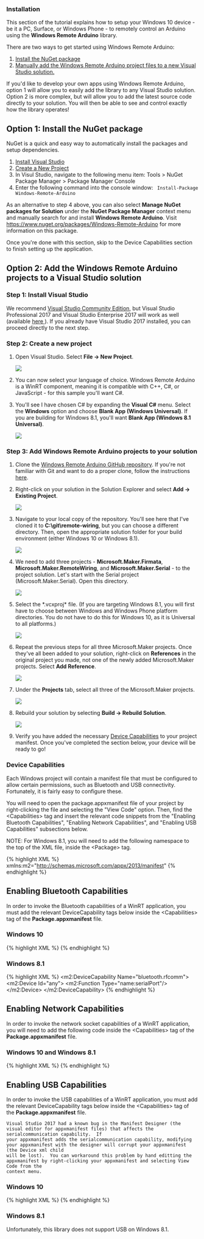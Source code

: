 <h3>Installation</h3>
<p>This section of the tutorial explains how to setup your Windows 10 device - be it a PC, Surface, or Windows Phone - to remotely control an Arduino using the <b>Windows Remote Arduino</b> library.</p>
<p>There are two ways to get started using Windows Remote Arduino:</p>
<ol class="inline-list">
      <li><a href="#option-1">Install the NuGet package</a></li>
      <li><a href="#option-2">Manually add the Windows Remote Arduino project files to a new Visual Studio solution.</a></li>
</ol>
<p>If you'd like to develop your own apps using Windows Remote Arduino, option 1 will allow you to easily add the library to any Visual Studio solution. Option 2 is more complex, but will allow you to add the latest source code directly to your solution. You will then be able to see and control exactly how the library operates!</p>

<h2 id="option-1">Option 1: Install the NuGet package</h2>
<p>NuGet is a quick and easy way to automatically install the packages and setup dependencies.</p>
<ol class="inline-list">
  <li><a href="#install-vs">Install Visual Studio</a></li>
  <li><a href="#new-project">Create a New Project</a></li>
  <li>In Visul Studio, navigate to the following menu item: Tools > NuGet Package Manager > Package Manager Console</li>
  <li>Enter the following command into the console window: <code> Install-Package Windows-Remote-Arduino</code></li>
</ol>
<p>As an alternative to step 4 above, you can also select <b>Manage NuGet packages for Solution</b> under the <b>NuGet Package Manager</b> context menu and manually search for and install <b>Windows Remote Arduino</b>.  Visit <a href="https://www.nuget.org/packages/Windows-Remote-Arduino">https://www.nuget.org/packages/Windows-Remote-Arduino</a> for more information on this package.</p>
<p>Once you're done with this section, skip to the Device Capabilities section to finish setting up the application.</p>

<h2 id="option-2">Option 2: Add the Windows Remote Arduino projects to a Visual Studio solution</h2>
<h3 id="install-vs">Step 1: Install Visual Studio</h3>
<p>We recommend <a href="https://go.microsoft.com/fwlink/?linkid=845272" target="_blank">Visual Studio Community Edition</a>, but Visual Studio Professional 2017 and Visual Studio Enterprise 2017 will work as well (available <a href="https://go.microsoft.com/fwlink/?linkid=845271" target="_blank"> here </a>). If you already have Visual Studio 2017 installed, you can proceed directly to the next step.</p>
<h3 id="new-project">Step 2: Create a new project</h3>
<ol class="setup-content-list">
  <li>
    <p>Open Visual Studio.  Select <b>File -> New Project</b>.</p>
    <p><img src="{{site.baseurl}}/Resources/images/remote-wiring/create_00.png" /></p>
  </li>
  <li>You can now select your language of choice. Windows Remote Arduino is a WinRT component, meaning it is compatible with C++, C#, or JavaScript - for this sample you'll want C#.</li>
  <li>
    <p>You'll see I have chosen C# by expanding the <b>Visual C#</b> menu. Select the <b>Windows</b> option and choose <b>Blank App (Windows Universal)</b>. If you are building for Windows 8.1, you'll want <b>Blank App (Windows 8.1 Universal)</b>.</p>
    <p><img src="{{site.baseurl}}/Resources/images/remote-wiring/create_01.png" /></p>
  </li>
</ol>

<h3>Step 3: Add Windows Remote Arduino projects to your solution</h3>
<ol class="setup-content-list">
  <li>Clone the <A href="https://github.com/ms-iot/remote-wiring/" target="_blank">Windows Remote Arduino GitHub repository</a>.  If you're not familiar with Git and want to do a proper clone, follow the instructions <a href="https://help.github.com/articles/cloning-a-repository/" target="_blank">here</a>.</li>
  <li>
    <p>Right-click on your solution in the Solution Explorer and select <b>Add -> Existing Project</b>.</p>
    <p><img src="{{site.baseurl}}/Resources/images/remote-wiring/project_00.png" /></p>
  </li>
  <li>
    <p>Navigate to your local copy of the repository. You'll see here that I've cloned it to <b>C:\git\remote-wiring</b>, but you can choose a different directory. Then, open the appropriate solution folder for your build environment (either Windows 10 or Windows 8.1).</p>
    <p><img src="{{site.baseurl}}/Resources/images/remote-wiring/compile_00.png" /></p>
  </li>
  <li>
    <p>We need to add three projects - <b>Microsoft.Maker.Firmata</b>, <b>Microsoft.Maker.RemoteWiring</b>, and <b>Microsoft.Maker.Serial</b> - to the project solution.  Let's start with the Serial project (Microsoft.Maker.Serial). Open this directory.</p>
    <p><img src="{{site.baseurl}}/Resources/images/remote-wiring/project_01.png" /></p>
  </li>
  <li>
    <p>Select the *.vcxproj* file. (If you are targeting Windows 8.1, you will first have to choose between Windows and Windows Phone platform directories. You do not have to do this for Windows 10, as it is Universal to all platforms.)</p>
    <p><img src="{{site.baseurl}}/Resources/images/remote-wiring/project_02.png" /></p>
  </li>
  <li>
    <p>Repeat the previous steps for all three Microsoft.Maker projects.  Once they've all been added to your solution, right-click on <b>References</b> in the original project you made, not one of the newly added Microsoft.Maker projects. Select <b>Add Reference</b>.</p>
    <p><img src="{{site.baseurl}}/Resources/images/remote-wiring/project_05.png"/></p>
  </li>
  <li>
    <p>Under the <b>Projects</b> tab, select all three of the Microsoft.Maker projects.</p>
    <p><img src="{{site.baseurl}}/Resources/images/remote-wiring/project_06.png"></p>
  </li>
  <li>
    <p>Rebuild your solution by selecting <b>Build -> Rebuild Solution</b>.</p>
    <p><img src="{{site.baseurl}}/Resources/images/remote-wiring/compile_03.png"></p>
  </li>
  <li>Verify you have added the necessary <a href="#device-capabilities">Device Capabilities</a> to your project manifest.  Once you've completed the section below, your device will be ready to go!</li>
</ol>

<h3>Device Capabilities</h3>

<p>Each Windows project will contain a manifest file that must be configured to allow certain permissions, such as Bluetooth and USB connectivity. Fortunately, it is fairly easy to configure these.</p>

<p>You will need to open the package.appxmanifest file of your project by right-clicking the file and selecting the "View Code" option. Then, find the &lt;Capabilities&gt; tag and insert the relevant code snippets from the "Enabling Bluetooth Capabilities", "Enabling Network Capabilities", and "Enabling USB Capabilities" subsections below.</p>

<p>NOTE: For Windows 8.1, you will need to add the following namespace to the top of the XML file, inside the &lt;Package&gt; tag.</p>

{% highlight XML %}
xmlns:m2="http://schemas.microsoft.com/appx/2013/manifest"
{% endhighlight %}

<h2>Enabling Bluetooth Capabilities</h2>
<p>In order to invoke the Bluetooth capabilities of a WinRT application, you must add the relevant DeviceCapability tags below inside the &lt;Capabilities&gt; tag of the <b>Package.appxmanifest</b> file.</p>

<h3>Windows 10</h3>

{% highlight XML %}
<DeviceCapability Name="bluetooth.rfcomm">
  <Device Id="any">
    <Function Type="name:serialPort"/>
  </Device>
</DeviceCapability>
{% endhighlight %}

<h3>Windows 8.1</h3>

{% highlight XML %}
<m2:DeviceCapability Name="bluetooth.rfcomm">
  <m2:Device Id="any">
    <m2:Function Type="name:serialPort"/>
  </m2:Device>
</m2:DeviceCapability>
{% endhighlight %}


<h2>Enabling Network Capabilities</h2>
<p>In order to invoke the network socket capabilities of a WinRT application, you will need to add the following code inside the &lt;Capabilities&gt; tag of the <b>Package.appxmanifest</b> file.</p>

<h3>Windows 10 and Windows 8.1</h3>

{% highlight XML %}
<Capability Name="privateNetworkClientServer"/>
<Capability Name="internetClientServer"/>
{% endhighlight %}


<h2>Enabling USB Capabilities</h2>
<p>In order to invoke the USB capabilities of a WinRT application, you must add the relevant DeviceCapability tags below inside the &lt;Capabilities&gt; tag of the <b>Package.appxmanifest</b> file.</p>

    Visual Studio 2017 had a known bug in the Manifest Designer (the visual editor for appxmanifest files) that affects the serialcommunication capability.  If
    your appxmanifest adds the serialcommunication capability, modifying your appxmanifest with the designer will corrupt your appxmanifest (the Device xml child
    will be lost).  You can workaround this problem by hand editting the appxmanifest by right-clicking your appxmanifest and selecting View Code from the
    context menu.

<h3>Windows 10</h3>

{% highlight XML %}
<DeviceCapability Name="serialcommunication">
  <Device Id="any">
    <Function Type="name:serialPort"/>
  </Device>
</DeviceCapability>
{% endhighlight %}

<h3>Windows 8.1</h3>

Unfortunately, this library does not support USB on Windows 8.1.
